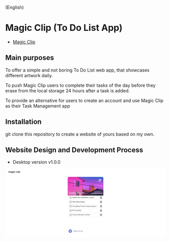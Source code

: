(English)
# Magic Clip (To Do List App)
- [Magic Clip]() 

## Main purposes

To offer a simple and not boring To Do List web app, that showcases different artwork daily.

To push Magic Clip users to complete their tasks of the day before they erase from the local storage 24 hours after a task is added.

To provide an alternative for users to create an account and use Magic Clip as their Task Management app

## Installation

git clone this repository to create a website of yours based on my own.

## Website Design and Development Process

- Desktop version v1.0.0

![Desktop Screenshot #1](design/Screenshot_main_1.JPEG)
